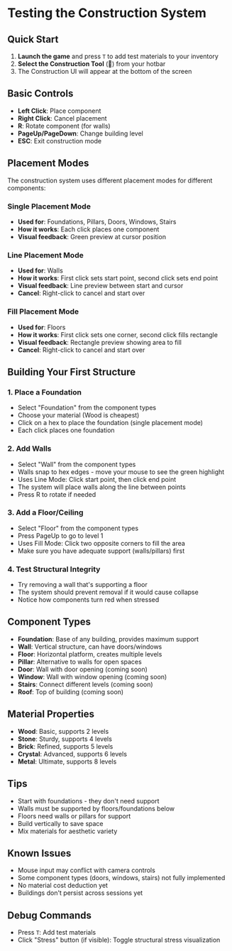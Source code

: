 # Testing the Construction System

## Quick Start

1. **Launch the game** and press `T` to add test materials to your inventory
2. **Select the Construction Tool** (🔨) from your hotbar
3. The Construction UI will appear at the bottom of the screen

## Basic Controls

- **Left Click**: Place component
- **Right Click**: Cancel placement
- **R**: Rotate component (for walls)
- **PageUp/PageDown**: Change building level
- **ESC**: Exit construction mode

## Placement Modes

The construction system uses different placement modes for different components:

### Single Placement Mode
- **Used for**: Foundations, Pillars, Doors, Windows, Stairs
- **How it works**: Each click places one component
- **Visual feedback**: Green preview at cursor position

### Line Placement Mode  
- **Used for**: Walls
- **How it works**: First click sets start point, second click sets end point
- **Visual feedback**: Line preview between start and cursor
- **Cancel**: Right-click to cancel and start over

### Fill Placement Mode
- **Used for**: Floors
- **How it works**: First click sets one corner, second click fills rectangle
- **Visual feedback**: Rectangle preview showing area to fill
- **Cancel**: Right-click to cancel and start over

## Building Your First Structure

### 1. Place a Foundation
- Select "Foundation" from the component types
- Choose your material (Wood is cheapest)
- Click on a hex to place the foundation (single placement mode)
- Each click places one foundation

### 2. Add Walls
- Select "Wall" from the component types
- Walls snap to hex edges - move your mouse to see the green highlight
- Uses Line Mode: Click start point, then click end point
- The system will place walls along the line between points
- Press R to rotate if needed

### 3. Add a Floor/Ceiling
- Select "Floor" from the component types
- Press PageUp to go to level 1
- Uses Fill Mode: Click two opposite corners to fill the area
- Make sure you have adequate support (walls/pillars) first

### 4. Test Structural Integrity
- Try removing a wall that's supporting a floor
- The system should prevent removal if it would cause collapse
- Notice how components turn red when stressed

## Component Types

- **Foundation**: Base of any building, provides maximum support
- **Wall**: Vertical structure, can have doors/windows
- **Floor**: Horizontal platform, creates multiple levels
- **Pillar**: Alternative to walls for open spaces
- **Door**: Wall with door opening (coming soon)
- **Window**: Wall with window opening (coming soon)
- **Stairs**: Connect different levels (coming soon)
- **Roof**: Top of building (coming soon)

## Material Properties

- **Wood**: Basic, supports 2 levels
- **Stone**: Sturdy, supports 4 levels
- **Brick**: Refined, supports 5 levels
- **Crystal**: Advanced, supports 6 levels
- **Metal**: Ultimate, supports 8 levels

## Tips

- Start with foundations - they don't need support
- Walls must be supported by floors/foundations below
- Floors need walls or pillars for support
- Build vertically to save space
- Mix materials for aesthetic variety

## Known Issues

- Mouse input may conflict with camera controls
- Some component types (doors, windows, stairs) not fully implemented
- No material cost deduction yet
- Buildings don't persist across sessions yet

## Debug Commands

- Press `T`: Add test materials
- Click "Stress" button (if visible): Toggle structural stress visualization